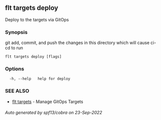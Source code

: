 ## flt targets deploy

Deploy to the targets via GitOps

### Synopsis

git add, commit, and push the changes in this directory which will cause ci-cd to run

```
flt targets deploy [flags]
```

### Options

```
  -h, --help   help for deploy
```

### SEE ALSO

* [flt targets](flt_targets.md)	 - Manage GitOps Targets

###### Auto generated by spf13/cobra on 23-Sep-2022

